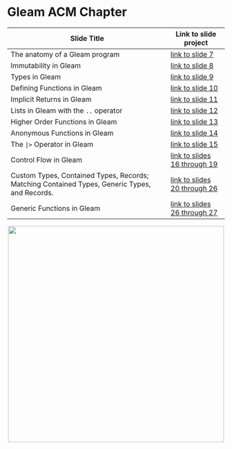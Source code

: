 # Gleam ACM Chapter

| Slide Title | Link to slide project |
|-------------|-----------------------|
| The anatomy of a Gleam program | [link to slide 7](https://github.com/alexandermeade/Gleam-ACM-Chapter/tree/main/slide7) |
| Immutability in Gleam | [link to slide 8](https://github.com/alexandermeade/Gleam-ACM-Chapter/tree/main/slide8) |
| Types in Gleam | [link to slide 9](https://github.com/alexandermeade/Gleam-ACM-Chapter/tree/main/slide9) |
| Defining Functions in Gleam | [link to slide 10](https://github.com/alexandermeade/Gleam-ACM-Chapter/tree/main/slide10) |
| Implicit Returns in Gleam | [link to slide 11](https://github.com/alexandermeade/Gleam-ACM-Chapter/tree/main/slide11) |
| Lists in Gleam with the `..` operator | [link to slide 12](https://github.com/alexandermeade/Gleam-ACM-Chapter/tree/main/slide12) |
| Higher Order Functions in Gleam | [link to slide 13](https://github.com/alexandermeade/Gleam-ACM-Chapter/tree/main/slide13) |
| Anonymous Functions in Gleam | [link to slide 14](https://github.com/alexandermeade/Gleam-ACM-Chapter/tree/main/slide14) |
| The `\|>` Operator in Gleam | [link to slide 15](https://github.com/alexandermeade/Gleam-ACM-Chapter/tree/main/slide15) |
| Control Flow in Gleam | [link to slides 16 through 19](https://github.com/alexandermeade/Gleam-ACM-Chapter/tree/main/slide16_19) |
| Custom Types, Contained Types, Records; Matching Contained Types, Generic Types, and Records. | [link to slides 20 through 26](https://github.com/alexandermeade/Gleam-ACM-Chapter/tree/main/slide20_26) |
| Generic Functions in Gleam | [link to slides 26 through 27](https://github.com/alexandermeade/Gleam-ACM-Chapter/tree/main/slide26_27) |


<div align=center>
  <img width=500pxs height=500px src = "https://github.com/user-attachments/assets/8bc3550d-c4bf-48b0-bc0c-0fc3a883c7c3">
</div>
